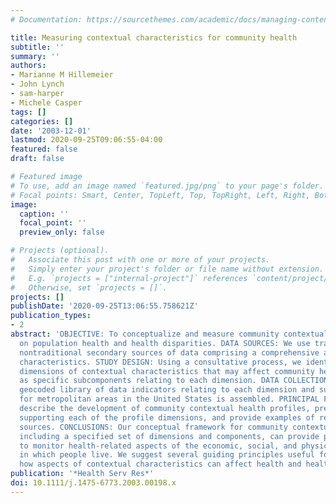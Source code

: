 ```yaml
---
# Documentation: https://sourcethemes.com/academic/docs/managing-content/

title: Measuring contextual characteristics for community health
subtitle: ''
summary: ''
authors:
- Marianne M Hillemeier
- John Lynch
- sam-harper
- Michele Casper
tags: []
categories: []
date: '2003-12-01'
lastmod: 2020-09-25T09:06:55-04:00
featured: false
draft: false

# Featured image
# To use, add an image named `featured.jpg/png` to your page's folder.
# Focal points: Smart, Center, TopLeft, Top, TopRight, Left, Right, BottomLeft, Bottom, BottomRight.
image:
  caption: ''
  focal_point: ''
  preview_only: false

# Projects (optional).
#   Associate this post with one or more of your projects.
#   Simply enter your project's folder or file name without extension.
#   E.g. `projects = ["internal-project"]` references `content/project/deep-learning/index.md`.
#   Otherwise, set `projects = []`.
projects: []
publishDate: '2020-09-25T13:06:55.758621Z'
publication_types:
- 2
abstract: 'OBJECTIVE: To conceptualize and measure community contextual influences
  on population health and health disparities. DATA SOURCES: We use traditional and
  nontraditional secondary sources of data comprising a comprehensive array of community
  characteristics. STUDY DESIGN: Using a consultative process, we identify 12 overarching
  dimensions of contextual characteristics that may affect community health, as well
  as specific subcomponents relating to each dimension. DATA COLLECTION: An extensive
  geocoded library of data indicators relating to each dimension and subcomponent
  for metropolitan areas in the United States is assembled. PRINCIPAL FINDINGS: We
  describe the development of community contextual health profiles, present the rationale
  supporting each of the profile dimensions, and provide examples of relevant data
  sources. CONCLUSIONS: Our conceptual framework for community contextual characteristics,
  including a specified set of dimensions and components, can provide practical ways
  to monitor health-related aspects of the economic, social, and physical environments
  in which people live. We suggest several guiding principles useful for understanding
  how aspects of contextual characteristics can affect health and health disparities.'
publication: '*Health Serv Res*'
doi: 10.1111/j.1475-6773.2003.00198.x
---
```

